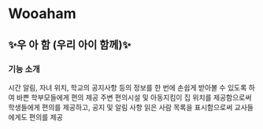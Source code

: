 # Wooaham

## ✨우 아 함 (우리 아이 함께)✨

### 기능 소개
시간 알림, 자녀 위치, 학교의 공지사항 등의 정보를 한 번에 손쉽게 받아볼 수 있도록 하여 바쁜 학부모들에게 편의 제공
주변 편의시설 및 아동지킴이 집 위치를 제공함으로써 학생들에게 편의를 제공하고, 공지 및 알림 사항 읽은 사람 목록을 표시함으로써 교사들에게도 편의를 제공


 
